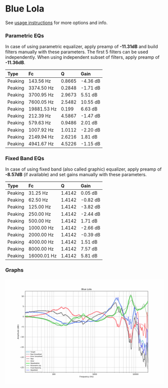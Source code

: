 # Blue Lola
See [usage instructions](https://github.com/jaakkopasanen/AutoEq#usage) for more options and info.

### Parametric EQs
In case of using parametric equalizer, apply preamp of **-11.31dB** and build filters manually
with these parameters. The first 5 filters can be used independently.
When using independent subset of filters, apply preamp of **-11.36dB**.

| Type    | Fc          |      Q | Gain     |
|:--------|:------------|:-------|:---------|
| Peaking | 143.56 Hz   | 0.8665 | -4.36 dB |
| Peaking | 3374.50 Hz  | 0.2848 | -1.71 dB |
| Peaking | 3700.95 Hz  | 2.9673 | 5.51 dB  |
| Peaking | 7600.05 Hz  | 2.5482 | 10.55 dB |
| Peaking | 19881.53 Hz | 0.199  | 6.63 dB  |
| Peaking | 212.39 Hz   | 4.5867 | -1.47 dB |
| Peaking | 579.63 Hz   | 0.9486 | 2.01 dB  |
| Peaking | 1007.92 Hz  | 1.0112 | -2.20 dB |
| Peaking | 2149.94 Hz  | 2.6216 | 1.81 dB  |
| Peaking | 4941.67 Hz  | 4.5226 | -1.15 dB |

### Fixed Band EQs
In case of using fixed band (also called graphic) equalizer, apply preamp of **-8.57dB**
(if available) and set gains manually with these parameters.

| Type    | Fc          |      Q | Gain     |
|:--------|:------------|:-------|:---------|
| Peaking | 31.25 Hz    | 1.4142 | 0.05 dB  |
| Peaking | 62.50 Hz    | 1.4142 | -0.82 dB |
| Peaking | 125.00 Hz   | 1.4142 | -3.82 dB |
| Peaking | 250.00 Hz   | 1.4142 | -2.44 dB |
| Peaking | 500.00 Hz   | 1.4142 | 1.71 dB  |
| Peaking | 1000.00 Hz  | 1.4142 | -2.66 dB |
| Peaking | 2000.00 Hz  | 1.4142 | -0.39 dB |
| Peaking | 4000.00 Hz  | 1.4142 | 1.51 dB  |
| Peaking | 8000.00 Hz  | 1.4142 | 7.57 dB  |
| Peaking | 16000.01 Hz | 1.4142 | 5.81 dB  |

### Graphs
![](./Blue%20Lola.png)